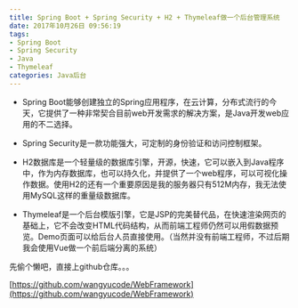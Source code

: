 ```yaml
---
title: Spring Boot + Spring Security + H2 + Thymeleaf做一个后台管理系统
date: 2017年10月26日 09:56:19
tags:
- Spring Boot
- Spring Security
- Java
- Thymeleaf
categories: Java后台
---
```


- Spring Boot能够创建独立的Spring应用程序，在云计算，分布式流行的今天，它提供了一种非常契合目前web开发需求的解决方案，是Java开发web应用的不二选择。

- Spring Security是一款功能强大，可定制的身份验证和访问控制框架。

- H2数据库是一个轻量级的数据库引擎，开源，快速，它可以嵌入到Java程序中，作为内存数据库，也可以持久化，并提供了一个web程序，可以可视化操作数据。使用H2的还有一个重要原因是我的服务器只有512M内存，我无法使用MySQL这样的重量级数据库。

- Thymeleaf是一个后台模版引擎，它是JSP的完美替代品，在快速渲染网页的基础上，它不会改变HTML代码结构，从而前端工程师仍然可以用假数据预览。Demo页面可以给后台人员直接使用。（当然并没有前端工程师，不过后期我会使用Vue做一个前后端分离的系统）

<!--more-->


先偷个懒吧，直接上github仓库。。。

[https://github.com/wangyucode/WebFramework](https://github.com/wangyucode/WebFramework)
